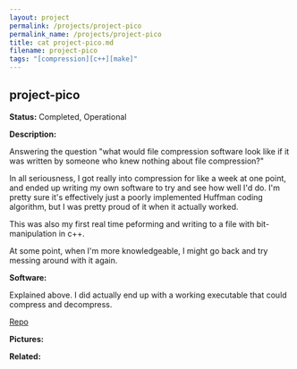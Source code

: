 ```yaml
---
layout: project
permalink: /projects/project-pico
permalink_name: /projects/project-pico
title: cat project-pico.md
filename: project-pico
tags: "[compression][c++][make]"
---
```

## project-pico

**Status:** Completed, Operational

**Description:**

Answering the question "what would file compression software look like if it was written by someone who knew nothing about file compression?"

In all seriousness, I got really into compression for like a week at one point, and ended up writing my own software to try and see how well I'd do. I'm pretty sure it's effectively just a poorly implemented Huffman coding algorithm, but I was pretty proud of it when it actually worked.

This was also my first real time peforming and writing to a file with bit-manipulation in c++.

At some point, when I'm more knowledgeable, I might go back and try messing around with it again.

**Software:**

Explained above. I did actually end up with a working executable that could compress and decompress.

[Repo](https://github.com/the-astronot/Project-Pico)

**Pictures:**

**Related:**
